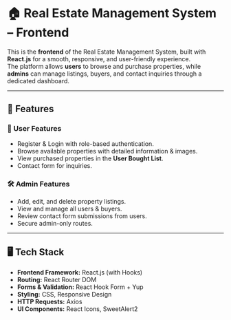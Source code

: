 # 🏠 Real Estate Management System – Frontend

This is the **frontend** of the Real Estate Management System, built with **React.js** for a smooth, responsive, and user-friendly experience.  
The platform allows **users** to browse and purchase properties, while **admins** can manage listings, buyers, and contact inquiries through a dedicated dashboard.

---

## 🚀 Features

### 👤 User Features
- Register & Login with role-based authentication.
- Browse available properties with detailed information & images.
- View purchased properties in the **User Bought List**.
- Contact form for inquiries.

### 🛠️ Admin Features
- Add, edit, and delete property listings.
- View and manage all users & buyers.
- Review contact form submissions from users.
- Secure admin-only routes.

---

## 🖥️ Tech Stack
- **Frontend Framework:** React.js (with Hooks)
- **Routing:** React Router DOM
- **Forms & Validation:** React Hook Form + Yup
- **Styling:** CSS, Responsive Design
- **HTTP Requests:** Axios
- **UI Components:** React Icons, SweetAlert2
